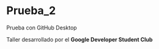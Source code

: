 # Prueba_2
 Prueba con GitHub Desktop

Taller desarrollado por el **Google Developer Student Club** 